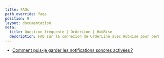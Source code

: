 ```yaml
---
title: FAQs
path_override: faqs
position: 9
layout: documentation
meta:
  title: Question fréquente | OrderLine | HubRise
  description: FAQ sur la connexion de OrderLine avec HubRise pour permettre à votre EPOS de fonctionner avec d'autres applications comme un tout cohérent. Connectez vos applications et synchronisez vos données.
---
```


- [Comment puis-je garder les notifications sonores activées ?](/apps/orderline/faqs/garder-notifications-sonores-activees/)
